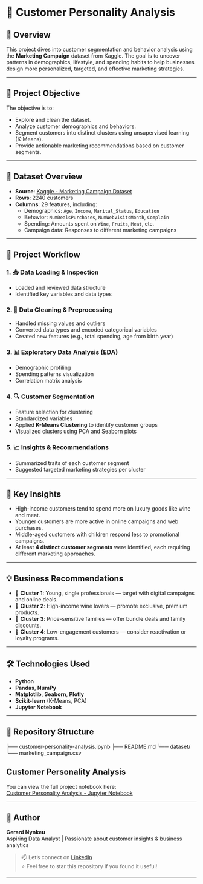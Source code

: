 # 🧠 Customer Personality Analysis

## 📌 Overview

This project dives into customer segmentation and behavior analysis using the **Marketing Campaign** dataset from Kaggle. The goal is to uncover patterns in demographics, lifestyle, and spending habits to help businesses design more personalized, targeted, and effective marketing strategies.

---

## 🎯 Project Objective

The objective is to:
- Explore and clean the dataset.
- Analyze customer demographics and behaviors.
- Segment customers into distinct clusters using unsupervised learning (K-Means).
- Provide actionable marketing recommendations based on customer segments.

---

## 📁 Dataset Overview

- **Source**: [Kaggle - Marketing Campaign Dataset](https://www.kaggle.com/datasets/imakash3011/customer-personality-analysis)
- **Rows**: 2240 customers
- **Columns**: 29 features, including:
  - Demographics: `Age`, `Income`, `Marital_Status`, `Education`
  - Behavior: `NumDealsPurchases`, `NumWebVisitsMonth`, `Complain`
  - Spending: Amounts spent on `Wine`, `Fruits`, `Meat`, etc.
  - Campaign data: Responses to different marketing campaigns

---

## 🧪 Project Workflow

### 1. 📥 Data Loading & Inspection
- Loaded and reviewed data structure
- Identified key variables and data types

### 2. 🧹 Data Cleaning & Preprocessing
- Handled missing values and outliers
- Converted data types and encoded categorical variables
- Created new features (e.g., total spending, age from birth year)

### 3. 📊 Exploratory Data Analysis (EDA)
- Demographic profiling
- Spending patterns visualization
- Correlation matrix analysis

### 4. 🔍 Customer Segmentation
- Feature selection for clustering
- Standardized variables
- Applied **K-Means Clustering** to identify customer groups
- Visualized clusters using PCA and Seaborn plots

### 5. 📈 Insights & Recommendations
- Summarized traits of each customer segment
- Suggested targeted marketing strategies per cluster

---

## 📌 Key Insights

- High-income customers tend to spend more on luxury goods like wine and meat.
- Younger customers are more active in online campaigns and web purchases.
- Middle-aged customers with children respond less to promotional campaigns.
- At least **4 distinct customer segments** were identified, each requiring different marketing approaches.

---

## 💡 Business Recommendations

- 🎯 **Cluster 1**: Young, single professionals — target with digital campaigns and online deals.
- 🍷 **Cluster 2**: High-income wine lovers — promote exclusive, premium products.
- 🧺 **Cluster 3**: Price-sensitive families — offer bundle deals and family discounts.
- 🔄 **Cluster 4**: Low-engagement customers — consider reactivation or loyalty programs.

---

## 🛠️ Technologies Used

- **Python**
- **Pandas**, **NumPy**
- **Matplotlib**, **Seaborn**, **Plotly**
- **Scikit-learn** (K-Means, PCA)
- **Jupyter Notebook**

---

## 📂 Repository Structure

├── customer-personality-analysis.ipynb
├── README.md
└── dataset/
└── marketing_campaign.csv

## Customer Personality Analysis

You can view the full project notebook here:  
[Customer Personality Analysis - Jupyter Notebook](https://github.com/gerardnynkeu/Portfolio-Data-Analytics/blob/main/Customer%20Personality%20Analysis/customer-personality-analysis.ipynb)

---

## 👤 Author

**Gerard Nynkeu**  
Aspiring Data Analyst | Passionate about customer insights & business analytics

> 📫 Let’s connect on [LinkedIn](https://www.linkedin.com/in/gerard-nynkeu-njike-63282a327/)  
> ⭐ Feel free to star this repository if you found it useful!

---
